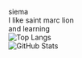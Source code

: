 siema <br />
I like saint marc lion<br />
and learning<br />
![Top Langs](https://github-readme-stats.vercel.app/api/top-langs/?username=Ziesmow&layout=compact)<br />
![GitHub Stats](https://github-readme-stats.vercel.app/api?username=Ziesmow)<br />
